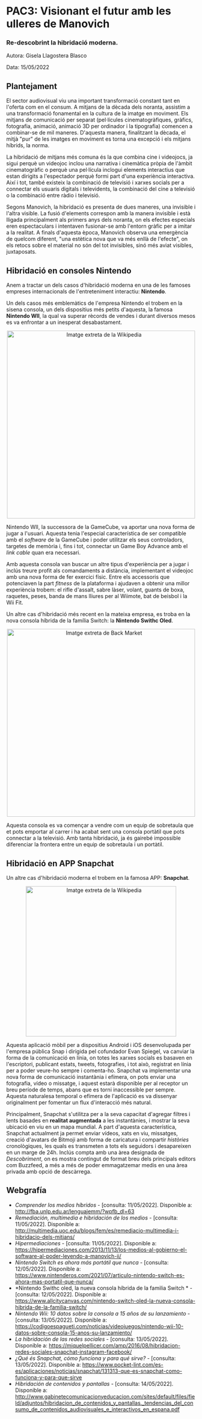 # PAC3: Visionant el futur amb les ulleres de Manovich 

### Re-descobrint la hibridació moderna.

Autora: Gisela Llagostera Blasco 

Data: 15/05/2022

## Plantejament 
El sector audiovisual viu una important transformació constant tant en l'oferta com en el consum. A mitjans de la dècada dels noranta, assistim a una transformació fonamental en la cultura de la imatge en moviment. Els mitjans de comunicació per separat (pel·lícules cinematogràfiques, gràfics, fotografia, animació, animació 3D per ordinador i la tipografia) comencen a combinar-se de mil maneres. D'aquesta manera, finalitzant la dècada, el mitjà "pur" de les imatges en moviment es torna una excepció i els mitjans híbrids, la norma.

La hibridació de mitjans més comuna és la que combina cine i videojocs, ja sigui perquè un videojoc inclou una narrativa i cinemàtica pròpia de l'àmbit cinematogràfic o perquè una pel·lícula inclogui elements interactius que estan dirigits a l'espectador perquè formi part d'una experiència interactiva. Així i tot, també existeix la combinació de televisió i xarxes socials per a connectar els usuaris digitals i televidents, la combinació del cine a televisió o la combinació entre ràdio i televisió.

Segons Manovich, la hibridació es presenta de dues maneres, una invisible i l'altra visible. La fusió d'elements correspon amb la manera invisible i està lligada principalment als primers anys dels noranta, on els efectes especials eren espectaculars i intentaven fusionar-se amb l'entorn gràfic per a imitar a la realitat. A finals d'aquesta època, Manovich observa una emergència de quelcom diferent, "una estètica nova que va més enllà de l'efecte", on els retocs sobre el material no són del tot invisibles, sinó més aviat visibles, juxtaposats.


## Hibridació en consoles Nintendo 
Anem a tractar un dels casos d'hibridació moderna en una de les famoses empreses internacionals de l'entreteniment interactiu: **Nintendo**.

Un dels casos més emblemàtics de l'empresa Nintendo el trobem en la sisena consola, un dels dispositius més petits d'aquesta, la famosa **Nintendo WII**, la qual va superar rècords de vendes i durant diversos mesos es va enfrontar a un inesperat desabastament.

<p align="center"><img src="https://upload.wikimedia.org/wikipedia/commons/8/83/Wii_console.png" alt="Imatge extreta de la Wikipedia" width="500"/>

Nintendo WII, la successora de la GameCube, va aportar una nova forma de jugar a l'usuari. Aquesta tenia l'especial característica de ser compatible amb el *software* de la GameCube i poder utilitzar els seus controladors, targetes de memòria i, fins i tot, connectar un Game Boy Advance amb el *link cable* quan era necessari.

Amb aquesta consola van buscar un altre tipus d'experiència per a jugar i inclús treure profit als comandaments a distància, implementant el videojoc amb una nova forma de fer exercici físic. Entre els accessoris que potenciaven la part *fitness* de la plataforma i ajudaven a obtenir una millor experiència trobem: el rifle d'assalt, sabre làser, volant, guants de boxa, raquetes, peses, banda de mans lliures per al Wiimote, bat de beisbol i la Wii Fit.

Un altre cas d'hibridació més recent en la mateixa empresa, es troba en la nova consola híbrida de la família Switch: la **Nintendo Swithc Oled**.
  
<p align="center"><img src="https://www.backmarket.es/cdn-cgi/image/format=auto,quality=75,width=640/https://d1eh9yux7w8iql.cloudfront.net/product_images/None_f46f910f-110d-4f1c-825d-9009c4ebc7b2.jpg" alt="Imatge extreta de Back Market" width="500"/> 

Aquesta consola es va començar a vendre com un equip de sobretaula que et pots emportar al carrer i ha acabat sent una consola portàtil que pots connectar a la televisió. Amb tanta hibridació, ja és gairebé impossible diferenciar la frontera entre un equip de sobretaula i un portàtil.

## Hibridació en APP Snapchat

Un altre cas d'hibridació moderna el trobem en la famosa APP: **Snapchat**. 
 
<p align="center"><img src="https://upload.wikimedia.org/wikipedia/zh/thumb/c/c4/Snapchat_logo.svg/1200px-Snapchat_logo.svg.png" alt="Imatge extreta de la Wikipedia" width="400"/>

Aquesta aplicació mòbil per a dispositius Android i iOS desenvolupada per l'empresa pública Snap i dirigida pel cofundador Evan Spiegel, va canviar la forma de la comunicació en línia, on totes les xarxes socials es basaven en l'escriptori, publicant estats, tweets, fotografies, i tot això, registrat en línia per a poder veure-ho sempre i comenta-ho. Snapchat va implementar una nova forma de comunicació instantània i efímera, on pots enviar una fotografia, vídeo o missatge, i aquest estarà disponible per al receptor un breu període de temps, abans que es torni inaccessible per sempre. Aquesta naturalesa temporal o efímera de l'aplicació es va dissenyar originalment per fomentar un flux d'interacció més natural.

Principalment, Snapchat s'utilitza per a la seva capacitat d'agregar filtres i lents basades en **realitat augmentada** a les instantànies, i mostrar la seva ubicació en viu en un mapa mundial. A part d'aquesta característica, Snapchat actualment ja permet enviar vídeos, xats en viu, missatges, creació d'avatars de Bitmoji amb forma de caricatura i compartir *històries* cronològiques, les quals es transmeten a tots els seguidors i desapareixen en un marge de 24h. Inclús compta amb una àrea designada de *Descobriment*, on es mostra contingut de format breu dels principals editors com Buzzfeed, a més a més de poder emmagatzemar medis en una àrea privada amb opció de descàrrega.

## Webgrafía
* *Comprender los medios híbridos* - [consulta: 11/05/2022]. Disponible a: http://fba.unlp.edu.ar/lenguajemm/?wpfb_dl=63 
* *Remediación, multimedia e hibridación de los medios* - [consulta: 11/05/2022]. Disponible a: http://multimedia.uoc.edu/blogs/fem/es/remediacio-multimedia-i-hibridacio-dels-mitjans/
* *Hipermediaciones* - [consulta: 11/05/2022]. Disponible a: https://hipermediaciones.com/2013/11/13/los-medios-al-gobierno-el-software-al-poder-leyendo-a-manovich-ii/  
* *Nintendo Switch es ahora más portátil que nunca* - [consulta: 12/05/2022]. Disponible a: https://www.nintenderos.com/2021/07/articulo-nintendo-switch-es-ahora-mas-portatil-que-nunca/
* *Nintendo Swithc oled, la nueva consola híbrida de la familia Switch * - [consulta: 12/05/2022]. Disponible a: https://www.allcitycanvas.com/nintendo-switch-oled-la-nueva-consola-hibrida-de-la-familia-switch/ 
* *Nintendo Wii: 10 datos sobre la consola a 15 años de su lanzamiento* - [consulta: 13/05/2022]. Disponible a: https://codigoespagueti.com/noticias/videojuegos/nintendo-wii-10-datos-sobre-consola-15-anos-su-lanzamiento/
* *La hibridación de las redes sociales* - [consulta: 13/05/2022]. Disponible a: https://miquelpellicer.com/amp/2016/08/hibridacion-redes-sociales-snapchat-instagram-facebook/ 
* *¿Qué és Snapchat, cómo funciona y para qué sirve?* - [consulta: 13/05/2022]. Disponible a: https://www.pocket-lint.com/es-es/aplicaciones/noticias/snapchat/131313-que-es-snapchat-como-funciona-y-para-que-sirve
* *Hibridación de contenidos y pantallas* - [consulta: 14/05/2022]. Disponible a: http://www.gabinetecomunicacionyeducacion.com/sites/default/files/field/adjuntos/hibridacion_de_contenidos_y_pantallas._tendencias_del_consumo_de_contenidos_audiovisuales_e_interactivos_en_espana.pdf
